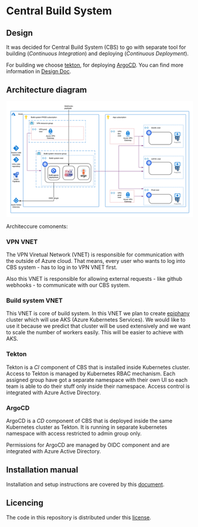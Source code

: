 # Central Build System

## Design

It was decided for Central Build System (CBS) to go with separate tool for building (*Continuous Integration*) and deploying (*Continuous Deployment*).

For building we choose [tekton](tekton.dev), for deploying [ArgoCD](https://argoproj.github.io/argo-cd/).
You can find more information in [Design Doc](https://github.com/epiphany-platform/epiphany/pull/1243).

## Architecture diagram

![Diagram_schema](./images/build_system_network_schema.png)


Architeccure comonents:

### VPN VNET

The VPN Viretual Network (VNET) is responsible for communication with the outside of Azure cloud.
That means, every user who wants to log into CBS system - has to log in to VPN VNET first.

Also this VNET is responsible for allowing external requests - like github webhooks - to communicate with our CBS system.

### Build system VNET

This VNET is core of build system.
In this VNET we plan to create [epiphany](https://github.com/epiphany-platform/epiphany) cluster which will use AKS (Azure Kubernetes Services).
We would like to use it because we predict that cluster will be used extensively and we want to scale the number of workers easily.
This will be easier to achieve with AKS.

### Tekton

Tekton is a *CI* component of CBS that is installed inside Kubernetes cluster.
Access to Tekton is managed by Kubernetes RBAC mechanism.
Each assigned group have got a separate namespace with their own UI so each team is able to do their stuff only inside their namespace.
Access control is integrated with Azure Active Directory.

### ArgoCD

ArgoCD is a *CD* component of CBS that is deployed inside the same Kubernetes cluster as Tekton.
It is running in separate kubernetes namespace with access restricted to admin group only.

Permissions for ArgoCD are managed by OIDC component and are integrated with Azure Active Directory.

## Installation manual

Installation and setup instructions are covered by this [document](CBS_HOWTO.md).

## Licencing

The code in this repository is distributed under this [license](LICENSE).
